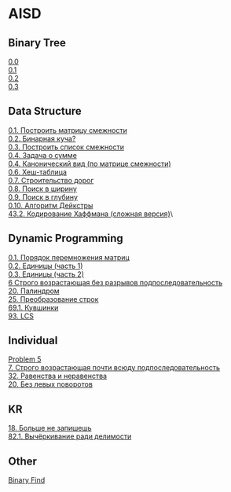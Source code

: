 # AISD

## Binary Tree
[0.0](https://github.com/Ilusha2004/AISD/tree/main/BinTree/0.0)\
[0.1](https://github.com/Ilusha2004/AISD/tree/main/BinTree/0.1)\
[0.2](https://github.com/Ilusha2004/AISD/tree/main/BinTree/0.2)\
[0.3](https://github.com/Ilusha2004/AISD/tree/main/BinTree/0.3)

## Data Structure
[0.1. Построить матрицу смежности](https://github.com/Ilusha2004/AISD/tree/main/DataStructure/0.1.%20Построить%20матрицу%20смежности)\
[0.2. Бинарная куча?](https://github.com/Ilusha2004/AISD/tree/main/DataStructure/0.2.%20Бинарная%20куча%3F)\
[0.3. Построить список смежности](https://github.com/Ilusha2004/AISD/tree/main/DataStructure/0.3.%20Построить%20список%20смежности)\
[0.4. Задача о сумме](https://github.com/Ilusha2004/AISD/tree/main/DataStructure/0.4.%20Задача%20о%20сумме)\
[0.4. Канонический вид (по матрице смежности)](https://github.com/Ilusha2004/AISD/tree/main/DataStructure/0.2.%20Канонический%20вид%20(по%20списку%20дуг))\
[0.6. Хеш-таблица](https://github.com/Ilusha2004/AISD/tree/main/DataStructure/0.6.%20Хеш-таблица)\
[0.7. Строительство дорог](https://github.com/Ilusha2004/AISD/tree/main/DataStructure/0.9.%20Поиск%20в%20глубину)\
[0.8. Поиск в ширину](https://github.com/Ilusha2004/AISD/tree/main/DataStructure/0.8.%20Поиск%20в%20ширину)\
[0.9. Поиск в глубину](https://github.com/Ilusha2004/AISD/tree/main/DataStructure/0.9.%20Поиск%20в%20глубину)\
[0.10. Алгоритм Дейкстры](https://github.com/Ilusha2004/AISD/tree/main/DataStructure/0.10.%20Алгоритм%20Дейкстры)\
[43.2. Кодирование Хаффмана (сложная версия)](https://github.com/Ilusha2004/AISD/tree/main/DataStructure/43.2.%20Кодирование%20Хаффмана%20(сложная%20версия))\

## Dynamic Programming

[0.1. Порядок перемножения матриц](https://github.com/Ilusha2004/AISD/tree/main/DP/0.1.%20Порядок%20перемножения%20матриц)\
[0.2. Единицы (часть 1)](https://github.com/Ilusha2004/AISD/tree/main/DP/0.2.%20Единицы%20(часть%201))\
[0.3. Единицы (часть 2)](https://github.com/Ilusha2004/AISD/tree/main/DP/%200.3.%20Единицы%20(часть%202))\
[6 Строго возрастающая без разрывов подпоследовательность]()\
[20. Палиндром](https://github.com/Ilusha2004/AISD/tree/main/DP/20.%20Палиндром)\
[25. Преобразование строк](https://github.com/Ilusha2004/AISD/tree/main/DP/25.%20Преобразование%20строк)\
[69.1. Кувшинки](https://github.com/Ilusha2004/AISD/tree/main/DP/69.1.%20Кувшинки)\
[93. LCS](https://github.com/Ilusha2004/AISD/tree/main/DP/93.%20LCS)

## Individual

[Problem 5](https://github.com/Ilusha2004/AISD/tree/main/Individual/Problem%205)\
[7. Строго возрастающая почти всюду подпоследовательность](https://github.com/Ilusha2004/AISD/tree/main/Individual/7.%20Строго%20возрастающая%20почти%20всюду%20подпоследовательность)\
[32. Равенства и неравенства](https://github.com/Ilusha2004/AISD/tree/main/Individual/32.%20Равенства%20и%20неравенства)\
[20. Без левых поворотов](https://github.com/Ilusha2004/AISD/tree/main/Individual/20.%20Без%20левых%20поворотов)

## KR

[18. Больше не запишешь](https://github.com/Ilusha2004/AISD/tree/main/kr/18.%20Больше%20не%20запишешь)\
[82.1. Вычёркивание ради делимости](https://github.com/Ilusha2004/AISD/tree/main/kr/82.1.%20Вычёркивание%20ради%20делимости)

## Other

[Binary Find](https://github.com/Ilusha2004/AISD/tree/main/BinaryFind/0.1)
